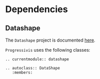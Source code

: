 # Dependencies

## Datashape

The `Datashape` project is documented [here](https://datashape.readthedocs.io/en/latest/overview.html).

`Progressivis` uses the following classes:

```{eval-rst}
.. currentmodule:: datashape

.. autoclass:: DataShape
   :members:
```
